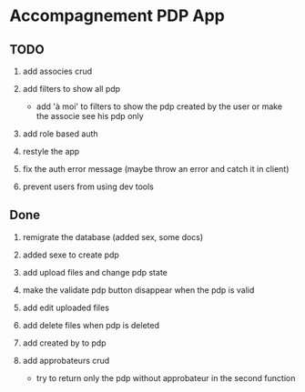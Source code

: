 # Accompagnement PDP App

## TODO

1. add associes crud

1. add filters to show all pdp

   - add 'à moi' to filters to show the pdp created by the user or make the
     associe see his pdp only

1. add role based auth

1. restyle the app

1. fix the auth error message (maybe throw an error and catch it in client)

1. prevent users from using dev tools

## Done

1. remigrate the database (added sex, some docs)

1. added sexe to create pdp

1. add upload files and change pdp state

1. make the validate pdp button disappear when the pdp is valid

1. add edit uploaded files

1. add delete files when pdp is deleted

1. add created by to pdp

1. add approbateurs crud

   - try to return only the pdp without approbateur in the second function
